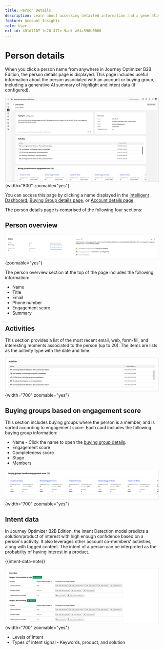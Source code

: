 ```yaml
---
title: Person Details
description: Learn about accessing detailed information and a generative AI summary for a person associated with an account or buying group in Journey Optimizer B2B Edition.
feature: Account Insights
role: User
exl-id: 401d7107-fd20-471e-9adf-a64c590b0080
---
```

# Person details

When you click a person name from anywhere in Journey Optimizer B2B Edition, the person details page is displayed. This page includes useful information about the person associated with an account or buying group, including a generative AI summary of highlight and intent data (if configured). <!-- There are also [actions](#person-actions) that you can execute for the person. -->

![Person details page](./assets/person-details-page.png){width="800" zoomable="yes"}

You can access this page by clicking a name displayed in the [Intelligent Dashboard](../dashboards/intelligent-dashboard.md), [Buying Group details page](../buying-groups/buying-group-details.md), or [Account details page](./account-details.md).

The person details page is comprised of the following four sections:

## Person overview

![Person overview](./assets/details-page-account-overview.png){zoomable="yes"}

The person overview section at the top of the page includes the following information:

* Name
* Title
* Email
* Phone number
* Engagement score
* Summary

## Activities

This section provides a list of the most recent email, web, form-fill, and interesting moments associated to the person (up to 20). The items are lists as the activity type with the date and time.

![Activities - person details](./assets/person-details-activities.png){width="700" zoomable="yes"}

## Buying groups based on engagement score

This section includes buying groups where the person is a member, and is sorted according to engagement score. Each card includes the following buying group information:

* Name - Click the name to open the [buying group details](../buying-groups/buying-group-details.md).
* Engagement score 
* Completeness score
* Stage
* Members

![Buying groups based on engagement - person details](./assets/person-details-buying-groups-engagement.png){width="700" zoomable="yes"}

## Intent data

In Journey Optimizer B2B Edition, the Intent Detection model predicts a solution/product of interest with high enough confidence based on a person's activity. It also leverages other account co-members' activities, along with tagged content. The intent of a person can be interpreted as the probability of having interest in a product.

{{intent-data-note}}

![Intent data - person details](./assets/intent-data-panel.png){width="700" zoomable="yes"}

* Levels of intent
* Types of intent signal - Keywords, product, and solution

<!-- ## Person actions -->
